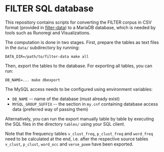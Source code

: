 # FILTER SQL database

This repository contains scripts for converting the FILTER corpus in
CSV format (provided in [filter-data](https://github.com/hsci-r/filter-data))
to a MariaDB database, which is needed by tools such as Runoregi and
Visualizations.

The computation is done in two stages. First, prepare the tables as text
files in the `data/` subdirectory by running:
```
DATA_DIR=/path/to/filter-data make all
```

Then, export the tables to the database. For exporting all tables,
you can run:
```
DB_NAME=... make dbexport
```
The MySQL access needs to be configured using environment variables:
* `DB_NAME` -- name of the database (must already exist)
* `MYSQL_GROUP_SUFFIX` -- the section in `my.cnf` containing database access data (preferred way of passing them)

Alternatively, you can run the export manually table by table by executing
the SQL files in the directory `tables/` using your SQL client.

Note that the frequency tables `v_clust_freq`, `p_clust_freq` and `word_freq`
need to be calculated at the end, i.e. after the respective source tables
`v_clust`, `p_clust`, `word_occ` and `verse_poem` have been exported.


